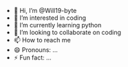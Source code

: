 - 👋 Hi, I’m @Will19-byte
- 👀 I’m interested in coding 
- 🌱 I’m currently learning python
- 💞️ I’m looking to collaborate on coding 
- 📫 How to reach me 
- 😄 Pronouns: ...
- ⚡ Fun fact: ...

<!---
Will19-byte/Will19-byte is a ✨ special ✨ repository because its `README.md` (this file) appears on your GitHub profile.
You can click the Preview link to take a look at your changes.
--->
